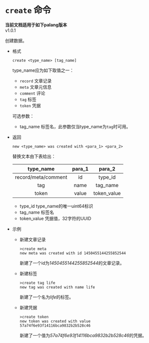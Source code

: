 # `create` 命令

**当前文档适用于如下palang版本**  
v1.0.1

创建数据。

* 格式

  `create <type_name> [tag_name]`

  type_name应为如下取值之一：

  * `record` 文章记录
  * `meta` 文章元信息
  * `comment` 评论
  * `tag` 标签
  * `token` 凭据

  可选参数：

  * tag_name 标签名，此参数仅当type_name为`tag`时可用。

* 返回

  `new <type_name> was created with <para_1> <para_2>`

  替换文本由下表给出：

  |      type_name      | para_1 |   para_2    |
  | :-----------------: | :----: | :---------: |
  | record/meta/comment |   id   |   type_id   |
  |         tag         |  name  |  tag_name   |
  |        token        | value  | token_value |

  * type_id type_name的唯一uint64标识
  * tag_name 标签名
  * token_value 凭据值，32字符的UUID

* 示例

  * 新建文章记录

    ```palang
    >create meta
    new meta was created with id 1450455144255852544
    ```

    新建了一个id为*1450455144255852544*的文章记录。

  * 新建标签

    ```palang
    >create tag life
    new tag was created with name life
    ```

    新建了一个名为*life*的标签。

  * 新建凭据

    ```palang
    >create token
    new token was created with value 57a74f6e93f14116bca9832b2b528c46
    ```

    新建了一个值为*57a74f6e93f14116bca9832b2b528c46*的凭据。
